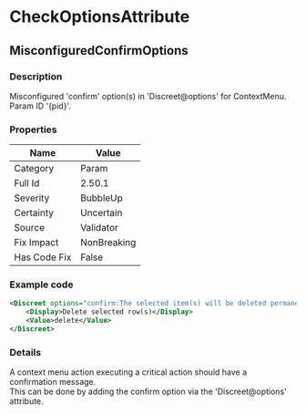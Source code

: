 ﻿---  
uid: Validator_2_50_1  
---

# CheckOptionsAttribute

## MisconfiguredConfirmOptions

### Description

Misconfigured 'confirm' option(s) in 'Discreet@options' for ContextMenu. Param ID '{pid}'.

### Properties

| Name         | Value       |
| ------------ | ----------- |
| Category     | Param       |
| Full Id      | 2.50.1      |
| Severity     | BubbleUp    |
| Certainty    | Uncertain   |
| Source       | Validator   |
| Fix Impact   | NonBreaking |
| Has Code Fix | False       |

### Example code

```xml
<Discreet options="confirm:The selected item(s) will be deleted permanently.">
    <Display>Delete selected row(s)</Display>
    <Value>delete</Value>
</Discreet>
```

### Details

A context menu action executing a critical action should have a confirmation message.  
This can be done by adding the confirm option via the 'Discreet@options' attribute.
